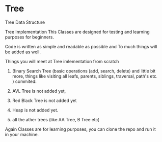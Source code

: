 # Tree
Tree Data Structure

Tree Implementation This Classes are designed for testing and learning purposes for beginners.

Code is written as simple and readable as possible and To much things will be added as well. 

Things you will meet at Tree imlementation from scratch

1. Binary Search Tree (basic operations (add, search, delete) and little bit more, 
   things like visiting all leafs, parents, siblings, traversal, path's etc. ) commited.

2. AVL Tree is not added yet, 

3. Red Black Tree is not added yet

4. Heap is not added yet. 

5. all the ather trees (like AA Tree, B Tree etc)

Again Classes are for learning purposes, you can clone the repo and run it in your machine.

